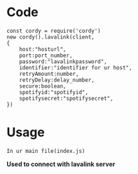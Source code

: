 # Code
```
const cordy = require('cordy')
new cordy().lavalink(client,
{
    host:"hosturl",
    port:port_number,
    password:"lavalinkpassword",
    identifier:"identifier for ur host",
    retryAmount:number,
    retryDelay:delay_number,
    secure:boolean,
    spotifyid:"spotifyid",
    spotifysecret:"spotifysecret",
})
```
# Usage
```
In ur main file(index.js)
```
**Used to connect with lavalink server**